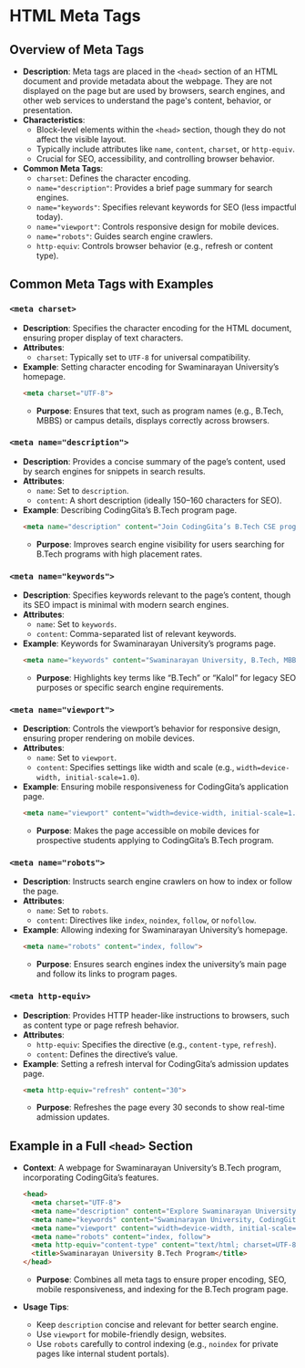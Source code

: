 # HTML Meta Tags

## Overview of Meta Tags
- **Description**: Meta tags are placed in the `<head>` section of an HTML document and provide metadata about the webpage. They are not displayed on the page but are used by browsers, search engines, and other web services to understand the page's content, behavior, or presentation.
- **Characteristics**:
  - Block-level elements within the `<head>` section, though they do not affect the visible layout.
  - Typically include attributes like `name`, `content`, `charset`, or `http-equiv`.
  - Crucial for SEO, accessibility, and controlling browser behavior.
- **Common Meta Tags**:
  - `charset`: Defines the character encoding.
  - `name="description"`: Provides a brief page summary for search engines.
  - `name="keywords"`: Specifies relevant keywords for SEO (less impactful today).
  - `name="viewport"`: Controls responsive design for mobile devices.
  - `name="robots"`: Guides search engine crawlers.
  - `http-equiv`: Controls browser behavior (e.g., refresh or content type).

## Common Meta Tags with Examples

### `<meta charset>`
- **Description**: Specifies the character encoding for the HTML document, ensuring proper display of text characters.
- **Attributes**:
  - `charset`: Typically set to `UTF-8` for universal compatibility.
- **Example**: Setting character encoding for Swaminarayan University’s homepage.
  ```html
  <meta charset="UTF-8">
  ```
  - **Purpose**: Ensures that text, such as program names (e.g., B.Tech, MBBS) or campus details, displays correctly across browsers.

### `<meta name="description">`
- **Description**: Provides a concise summary of the page’s content, used by search engines for snippets in search results.
- **Attributes**:
  - `name`: Set to `description`.
  - `content`: A short description (ideally 150–160 characters for SEO).
- **Example**: Describing CodingGita’s B.Tech program page.
  ```html
  <meta name="description" content="Join CodingGita’s B.Tech CSE program with 6 LPA guaranteed salary, 2-year paid internships, and IBM collaboration.">
  ```
  - **Purpose**: Improves search engine visibility for users searching for B.Tech programs with high placement rates.

### `<meta name="keywords">`
- **Description**: Specifies keywords relevant to the page’s content, though its SEO impact is minimal with modern search engines.
- **Attributes**:
  - `name`: Set to `keywords`.
  - `content`: Comma-separated list of relevant keywords.
- **Example**: Keywords for Swaminarayan University’s programs page.
  ```html
  <meta name="keywords" content="Swaminarayan University, B.Tech, MBBS, Data Science, Kalol, Gujarat, education">
  ```
  - **Purpose**: Highlights key terms like “B.Tech” or “Kalol” for legacy SEO purposes or specific search engine requirements.

### `<meta name="viewport">`
- **Description**: Controls the viewport’s behavior for responsive design, ensuring proper rendering on mobile devices.
- **Attributes**:
  - `name`: Set to `viewport`.
  - `content`: Specifies settings like width and scale (e.g., `width=device-width, initial-scale=1.0`).
- **Example**: Ensuring mobile responsiveness for CodingGita’s application page.
  ```html
  <meta name="viewport" content="width=device-width, initial-scale=1.0">
  ```
  - **Purpose**: Makes the page accessible on mobile devices for prospective students applying to CodingGita’s B.Tech program.

### `<meta name="robots">`
- **Description**: Instructs search engine crawlers on how to index or follow the page.
- **Attributes**:
  - `name`: Set to `robots`.
  - `content`: Directives like `index`, `noindex`, `follow`, or `nofollow`.
- **Example**: Allowing indexing for Swaminarayan University’s homepage.
  ```html
  <meta name="robots" content="index, follow">
  ```
  - **Purpose**: Ensures search engines index the university’s main page and follow its links to program pages.

### `<meta http-equiv>`
- **Description**: Provides HTTP header-like instructions to browsers, such as content type or page refresh behavior.
- **Attributes**:
  - `http-equiv`: Specifies the directive (e.g., `content-type`, `refresh`).
  - `content`: Defines the directive’s value.
- **Example**: Setting a refresh interval for CodingGita’s admission updates page.
  ```html
  <meta http-equiv="refresh" content="30">
  ```
  - **Purpose**: Refreshes the page every 30 seconds to show real-time admission updates.

## Example in a Full `<head>` Section
- **Context**: A webpage for Swaminarayan University’s B.Tech program, incorporating CodingGita’s features.
  ```html
  <head>
    <meta charset="UTF-8">
    <meta name="description" content="Explore Swaminarayan University’s B.Tech program in Kalol, Gujarat, with CodingGita’s 6 LPA salary guarantee and IBM collaboration.">
    <meta name="keywords" content="Swaminarayan University, CodingGita, B.Tech, Data Science, Kalol, IBM, education">
    <meta name="viewport" content="width=device-width, initial-scale=1.0">
    <meta name="robots" content="index, follow">
    <meta http-equiv="content-type" content="text/html; charset=UTF-8">
    <title>Swaminarayan University B.Tech Program</title>
  </head>
  ```
  - **Purpose**: Combines all meta tags to ensure proper encoding, SEO, mobile responsiveness, and indexing for the B.Tech program page.

- **Usage Tips**:
  - Keep `description` concise and relevant for better search engine.
  - Use `viewport` for mobile-friendly design, websites.
  - Use `robots` carefully to control indexing (e.g., `noindex` for private pages like internal student portals).
